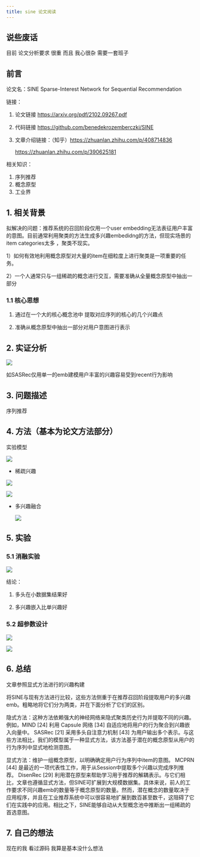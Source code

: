 ```yaml
---
title: sine 论文阅读
---
```


## 说些废话

目前 论文分析要求 很重 而且 我心很杂 需要一套班子

## 前言

论文名：SINE Sparse-Interest Network for Sequential Recommendation

链接：

1. 论文链接 https://arxiv.org/pdf/2102.09267.pdf

2. 代码链接  https://github.com/benedekrozemberczki/SINE

3. 文章介绍链接：（知乎）https://zhuanlan.zhihu.com/p/408714836 

   https://zhuanlan.zhihu.com/p/390625181

相关知识：

1. 序列推荐
2. 概念原型
3. 工业界

## 1. 相关背景

拟解决的问题：推荐系统的召回阶段仅用一个user embedding无法表征用户丰富的意图。目前通常利用聚类的方法生成多兴趣embedidng的方法，但现实场景的item categories太多 ，聚类不现实。

1）如何有效地利用概念原型对大量的item在细粒度上进行聚类是一项重要的任务。

2）一个人通常只与一组稀疏的概念进行交互，需要准确从全量概念原型中抽出一部分 

### 1.1 核心思想

1. 通过在一个大的核心概念池中 提取对应序列的核心的几个兴趣点

2. 准确从概念原型中抽出一部分对用户意图进行表示

## 2. 实证分析

[![](https://s1.ax1x.com/2022/08/06/vui9XV.png)](https://imgtu.com/i/vui9XV)

如SASRec仅用单一的emb建模用户丰富的兴趣容易受到recent行为影响 

## 3. 问题描述

序列推荐

## 4. 方法（基本为论文方法部分）

实验模型

[![](https://s1.ax1x.com/2022/08/06/vuiSlq.md.png)](https://imgtu.com/i/vuiSlq)

- 稀疏兴趣

[![](https://s1.ax1x.com/2022/08/06/vuPzpn.png)](https://imgtu.com/i/vuPzpn)

  [![](https://s1.ax1x.com/2022/08/06/vuiPmT.md.png)](https://imgtu.com/i/vuiPmT)

- 多兴趣融合

  [![](https://s1.ax1x.com/2022/08/06/vuiF7F.md.png)](https://imgtu.com/i/vuiF7F)
## 5. 实验



### 5.1 消融实验

[![](https://s1.ax1x.com/2022/08/06/vuip60.md.png)](https://imgtu.com/i/vuip60)

结论：

1. 多头在小数据集结果好

2. 多兴趣嵌入比单兴趣好

### 5.2 超参数设计

[![](https://s1.ax1x.com/2022/08/06/vuiAk4.png)](https://imgtu.com/i/vuiAk4)

[![](https://s1.ax1x.com/2022/08/06/vuii0U.png)](https://imgtu.com/i/vuii0U)

## 6. 总结

文章参照显式方法进行的兴趣构建

将SINE与现有方法进行比较，这些方法侧重于在推荐召回阶段提取用户的多兴趣emb。粗略地将它们分为两类，并在下面分析了它们的区别。

隐式方法：这种方法依赖强大的神经网络来隐式聚类历史行为并提取不同的兴趣。例如，MIND [24] 利用 Capsule 网络 [34] 自适应地将用户的行为聚合到兴趣嵌入向量中。 SASRec [21] 采用多头自注意力机制 [43] 为用户输出多个表示。与这些方法相比，我们的模型属于一种显式方法，该方法基于潜在的概念原型从用户的行为序列中显式地检测意图。

显式方法：维护一组概念原型，以明确确定用户行为序列中item的意图。 MCPRN [44] 是最近的一项代表性工作，用于从Session中提取多个兴趣以完成序列推荐。 DisenRec [29] 利用潜在原型来帮助学习用于推荐的解耦表示。与它们相比，文章也遵循显式方法，但SINE可扩展到大规模数据集。具体来说，前人的工作要求不同兴趣emb的数量等于概念原型的数量。然而，潜在概念的数量取决于应用程序，并且在工业推荐系统中可以很容易地扩展到数百甚至数千，这阻碍了它们在实践中的应用。相比之下，SINE能够自动从大型概念池中推断出一组稀疏的首选意图。

## 7. 自己的想法

现在的我 看过源码 我算是基本没什么想法
